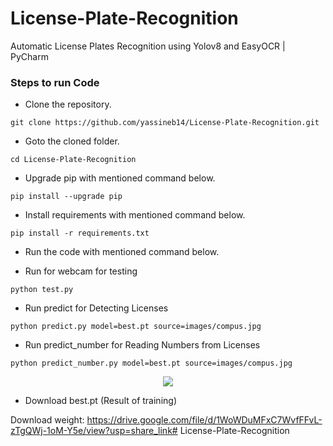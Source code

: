 # License-Plate-Recognition
Automatic License Plates Recognition using Yolov8 and EasyOCR | PyCharm



### Steps to run Code
- Clone the repository.
```
git clone https://github.com/yassineb14/License-Plate-Recognition.git
```
- Goto the cloned folder.
```
cd License-Plate-Recognition
```
- Upgrade pip with mentioned command below.
```
pip install --upgrade pip
```
- Install requirements with mentioned command below.
```
pip install -r requirements.txt
```
- Run the code with mentioned command below.

 - Run for webcam for testing
 
`python test.py`

 - Run predict for Detecting Licenses

`python predict.py model=best.pt source=images/compus.jpg`

 - Run predict_number for Reading Numbers from Licenses

`python predict_number.py model=best.pt source=images/compus.jpg`

<p align="center">
<img src="https://github.com/yassineb14/License-Plate-Recognition/">
</p>

 - Download best.pt (Result of training)

Download weight: https://drive.google.com/file/d/1WoWDuMFxC7WvfFFvL-zTgQWj-1oM-Y5e/view?usp=share_link#   L i c e n s e - P l a t e - R e c o g n i t i o n  
 